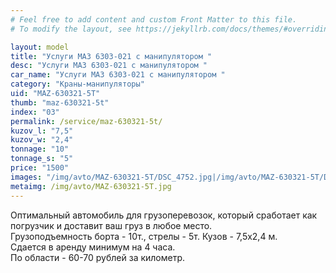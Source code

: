 ```yaml
---
# Feel free to add content and custom Front Matter to this file.
# To modify the layout, see https://jekyllrb.com/docs/themes/#overriding-theme-defaults

layout: model
title: "Услуги МАЗ 6303-021 с манипулятором "
desc: "Услуги МАЗ 6303-021 с манипулятором "
car_name: "Услуги МАЗ 6303-021 с манипулятором "
category: "Краны-манипуляторы"
uid: "MAZ-630321-5T"
thumb: "maz-630321-5t"
index: "03"
permalink: /service/maz-630321-5t/
kuzov_l: "7,5"
kuzov_w: "2,4"
tonnage: "10"
tonnage_s: "5"
price: "1500"
images: "/img/avto/MAZ-630321-5T/DSC_4752.jpg|/img/avto/MAZ-630321-5T/DSC_4753.jpg"
metaimg: /img/avto/MAZ-630321-5T.jpg
---
```


Оптимальный автомобиль для грузоперевозок, который сработает как погрузчик и доставит ваш груз в любое место.  
Грузоподъемность борта - 10т., стрелы - 5т. Кузов - 7,5х2,4 м.  
Сдается в аренду минимум на 4 часа.  
По области - 60-70 рублей за километр.  